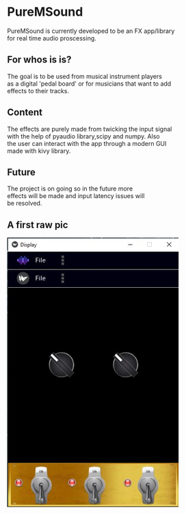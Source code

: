 # PureMSound
PureMSound is currently developed to be an FX app/library <br>
for real time audio proscessing.

## For whos is is?
The goal is to be used from musical instrument players <br>
as a digital 'pedal board' or for musicians that want to add <br>
effects to their tracks.

## Content
The effects are purely made from twicking the input signal<br>
with the help of pyaudio library,scipy and numpy. Also<br>
the user can interact with the app through a modern GUI <br>
made with kivy library.

## Future
The project is on going so in the future more<br>
effects will be made and input latency issues will<br>
be resolved.

## Α first raw pic 
![sneak pic](https://github.com/VasilhsVouronikos/PureMSound/blob/main/pics/Ddrive.JPG?raw=true)

